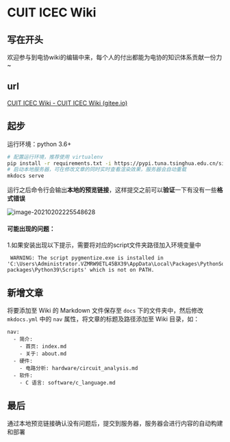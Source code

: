 # CUIT ICEC Wiki

## 写在开头

欢迎参与到电协wiki的编辑中来，每个人的付出都能为电协的知识体系贡献一份力~

## url

[CUIT ICEC Wiki - CUIT ICEC Wiki (gitee.io)](https://cuit_icec.gitee.io/icec_wiki/)

## 起步

运行环境：python 3.6+

```sh
# 配置运行环境，推荐使用 virtualenv
pip install -r requirements.txt -i https://pypi.tuna.tsinghua.edu.cn/simple
# 启动本地服务器，可在修改文章的同时实时查看渲染效果，服务器会自动重载
mkdocs serve
```

运行之后命令行会输出**本地的预览链接**，这样提交之前可以**验证**一下有没有一些**格式错误**

![image-20210202225548628](https://gitee.com/zhongyichen33/testtupian/raw/master/20210202225548.png)

#### 可能出现的问题：

1.如果安装出现以下提示，需要将对应的script文件夹路径加入环境变量中

```
 WARNING: The script pygmentize.exe is installed in 'C:\Users\Administrator.VZMRW9ETL45BX39\AppData\Local\Packages\PythonSoftwareFoundation.Python.3.9_qbz5n2kfra8p0\LocalCache\local-packages\Python39\Scripts' which is not on PATH.
```

## 新增文章

将要添加至 Wiki 的 Markdown 文件保存至 `docs` 下的文件夹中，然后修改 `mkdocs.yml` 中的 `nav` 属性，将文章的标题及路径添加至 Wiki 目录，如：

```ymal
nav:
  - 简介:
    - 首页: index.md
    - 关于: about.md
  - 硬件:
    - 电路分析: hardware/circuit_analysis.md
  - 软件:
    - C 语言: software/c_language.md
```

## 最后

通过本地预览链接确认没有问题后，提交到服务器，服务器会进行内容的自动构建和部署